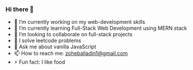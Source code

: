 ### Hi there 👋



- 🔭 I’m currently working on my web-development skills
- 🌱 I’m currently learning Full-Stack Web Development using MERN stack
- 👯 I’m looking to collaborate on full-stack projects
- 🤔 I solve leetcode problems 
- 💬 Ask me about vanilla JavaScript
- 📫 How to reach me: zoheballadin1@gmail.com
- ⚡ Fun fact: I like food 

